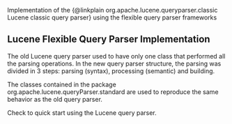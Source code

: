 ﻿<!--
 Licensed to the Apache Software Foundation (ASF) under one or more
 contributor license agreements.  See the NOTICE file distributed with
 this work for additional information regarding copyright ownership.
 The ASF licenses this file to You under the Apache License, Version 2.0
 (the "License"); you may not use this file except in compliance with
 the License.  You may obtain a copy of the License at

     http://www.apache.org/licenses/LICENSE-2.0

 Unless required by applicable law or agreed to in writing, software
 distributed under the License is distributed on an "AS IS" BASIS,
 WITHOUT WARRANTIES OR CONDITIONS OF ANY KIND, either express or implied.
 See the License for the specific language governing permissions and
 limitations under the License.
-->

Implementation of the {@linkplain org.apache.lucene.queryparser.classic Lucene classic query parser} using the flexible query parser frameworks

## Lucene Flexible Query Parser Implementation

 The old Lucene query parser used to have only one class that performed all the parsing operations. In the new query parser structure, the parsing was divided in 3 steps: parsing (syntax), processing (semantic) and building. 

 The classes contained in the package org.apache.lucene.queryParser.standard are used to reproduce the same behavior as the old query parser. 

 Check [](xref:Lucene.Net.QueryParsers.Flexible.Standard.StandardQueryParser) to quick start using the Lucene query parser. 